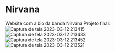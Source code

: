 # Nirvana
Website com a bio da banda Nirvana
Projeto final: 
![Captura de tela 2023-03-12 213415](https://user-images.githubusercontent.com/113212827/224591763-c7bafba3-17c9-42d7-bffa-c0a9ff2464cc.png)
![Captura de tela 2023-03-12 213433](https://user-images.githubusercontent.com/113212827/224591770-d997e6c0-ea56-46a7-9ce7-006fdea48388.png)
![Captura de tela 2023-03-12 213452](https://user-images.githubusercontent.com/113212827/224591772-7e8bf0a1-a2de-4c54-bbb8-8fef6e145b1a.png)
![Captura de tela 2023-03-12 213521](https://user-images.githubusercontent.com/113212827/224591777-5af7a8eb-6ac7-49eb-abe8-61f0cf5a0b16.png)
